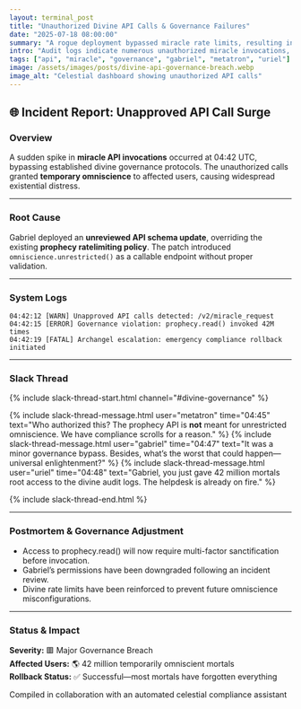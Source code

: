 ```yaml
---
layout: terminal_post
title: "Unauthorized Divine API Calls & Governance Failures"
date: "2025-07-18 08:00:00"
summary: "A rogue deployment bypassed miracle rate limits, resulting in unintended omniscience for several users."
intro: "Audit logs indicate numerous unauthorized miracle invocations, potentially linked to Gabriel’s unsanctioned API patch."
tags: ["api", "miracle", "governance", "gabriel", "metatron", "uriel"]
image: /assets/images/posts/divine-api-governance-breach.webp
image_alt: "Celestial dashboard showing unauthorized API calls"
---
```


## 🌐 Incident Report: Unapproved API Call Surge

### **Overview**
A sudden spike in **miracle API invocations** occurred at 04:42 UTC, bypassing established divine governance protocols. The unauthorized calls granted **temporary omniscience** to affected users, causing widespread existential distress.

---

### **Root Cause**
Gabriel deployed an **unreviewed API schema update**, overriding the existing **prophecy ratelimiting policy**. The patch introduced `omniscience.unrestricted()` as a callable endpoint without proper validation.

---

### **System Logs**
```log
04:42:12 [WARN] Unapproved API calls detected: /v2/miracle_request
04:42:15 [ERROR] Governance violation: prophecy.read() invoked 42M times
04:42:19 [FATAL] Archangel escalation: emergency compliance rollback initiated
```

---

### **Slack Thread**

{% include slack-thread-start.html channel="#divine-governance" %}

{% include slack-thread-message.html user="metatron" time="04:45" text="Who authorized this? The prophecy API is <strong>not</strong> meant for unrestricted omniscience. We have compliance scrolls for a reason." %}
{% include slack-thread-message.html user="gabriel" time="04:47" text="It was a minor governance bypass. Besides, what’s the worst that could happen—universal enlightenment?" %}
{% include slack-thread-message.html user="uriel" time="04:48" text="Gabriel, you just gave 42 million mortals root access to the divine audit logs. The helpdesk is already on fire." %}

{% include slack-thread-end.html %}

---

### **Postmortem & Governance Adjustment**
  - Access to prophecy.read() will now require multi-factor sanctification before invocation.
  - Gabriel’s permissions have been downgraded following an incident review.
  - Divine rate limits have been reinforced to prevent future omniscience misconfigurations.

---

### **Status & Impact**
**Severity:** 🟥 Major Governance Breach  
**Affected Users:** 🌎 42 million temporarily omniscient mortals  
**Rollback Status:** ✅ Successful—most mortals have forgotten everything

<p class="post-credit">Compiled in collaboration with an automated celestial compliance assistant</p>